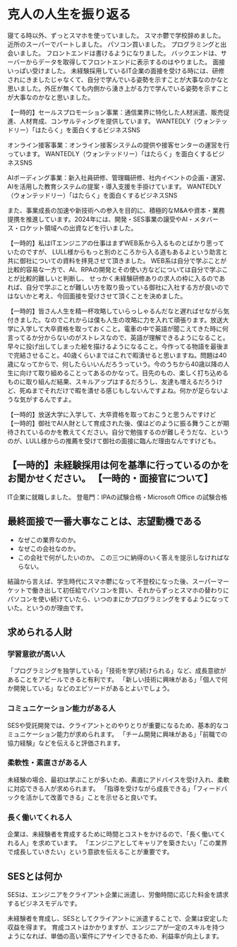 # 克人の人生を振り返る
寝てる時以外、ずっとスマホを使っていました。
スマホ鬱で学校辞めました。
近所のスーパーでパートしました。
パソコン買いました。
プログラミングと出会いました。
フロントエンドは書けるようになりました。
バックエンドは、サーバーからデータを取得してフロントエンドに表示するのはやりました。
面接いっぱい受けました。
未経験採用しているIT企業の面接を受ける時には、研修されにきましたじゃなくて、自分で学んでいる姿勢を示すことが大事なのかなと思いました。外圧が無くても内側から湧き上がる力で学んでいる姿勢を示すことが大事なのかなと思いました。

【一時的】セールスプロモーション事業：通信業界に特化した人材派遣、販売促進、人材育成、コンサルティングを提供しています。 
WANTEDLY（ウォンテッドリー）「はたらく」を面白くするビジネスSNS

オンライン接客事業：オンライン接客システムの提供や接客センターの運営を行っています。 
WANTEDLY（ウォンテッドリー）「はたらく」を面白くするビジネスSNS

AIボーディング事業：新入社員研修、管理職研修、社内イベントの企画・運営、AIを活用した教育システムの提案・導入支援を手掛けています。 
WANTEDLY（ウォンテッドリー）「はたらく」を面白くするビジネスSNS

また、事業成長の加速や新技術への参入を目的に、積極的なM&Aや資本・業務提携を推進しています。2024年には、開発・SES事業の譲受やAI・メタバース・ロケット領域への出資などを行いました。

【一時的】私はITエンジニアの仕事はまずWEB系から入るものとばかり思っていたのですが、
LULL様からもっと別のところから入る道もあるよという助言と共に御社についての資料を拝見させて頂きました。
WEB系は自分で学ぶことが比較的容易な一方で、AI、RPAの開発とその使い方などについては自分で学ぶことが比較的難しいと判断し、
せっかく未経験研修ありの求人の枠に入るのであれば、自分で学ぶことが難しい方を取り扱っている御社に入社する方が良いのではないかと考え、今回面接を受けさせて頂くことを決めました。

【一時的】皆さん人生を精一杯攻略していらっしゃるんだなと遅ればせながら気付きました。なのでこれからは僕も人生の攻略に力を入れて頑張ります。放送大学に入学して大卒資格を取っておくこと。電車の中で英語が聞こえてきた時に何言ってるか分からないのがストレスなので、英語が理解できるようになること。早々に投げ出してしまった絵を描けるようになること。今作ってる物語を最後まで完結させること。40歳くらいまではこれで暇潰せると思いますね。問題は40歳になってからで、何したらいいんだろうっていう。今のうちから40歳以降の人生に向けて取り組めることってあるのかなって。目先のもの、楽しく打ち込めるものに取り組んだ結果、スキルアップはするだろうし、友達も増えるだろうけど、死ぬまでそれだけで暇を潰せる感じもしないんですよね。何かが足らないような気がするんですよ。

【一時的】放送大学に入学して、大卒資格を取っておこうと思うんですけど
【一時的】御社でAI人財として育成された後、僕はどのように振る舞うことが期待されているのかを教えてください。自分で勉強するのが難しそうだな、というのが、LULL様からの推薦を受けて御社の面接に臨んだ理由なんですけども。

【一時的】未経験採用は何を基準に行っているのかをお聞かせください。
【一時的・面接官について】
---
IT企業に就職しました。
登竜門：IPAの試験合格・Microsoft Office の試験合格





## 最終面接で一番大事なことは、志望動機である
- なぜこの業界なのか。
- なぜこの会社なのか。
- この会社で何がしたいのか。
この三つに納得のいく答えを提示しなければならない。

結論から言えば、学生時代にスマホ鬱になって不登校になった後、スーパーマーケットで働き出して初任給でパソコンを買い、それからずっとスマホの替わりにパソコンを使い続けていたら、いつのまにかプログラミングをするようになっていた。というのが理由です。  

## 求められる人財
### 学習意欲が高い人
「プログラミングを独学している」「技術を学び続けられる」など、成長意欲があることをアピールできると有利です。
「新しい技術に興味がある」「個人で何か開発している」などのエピソードがあるとよいでしょう。

### コミュニケーション能力がある人
SESや受託開発では、クライアントとのやりとりが重要になるため、基本的なコミュニケーション能力が求められます。
「チーム開発に興味がある」「前職での協力経験」などを伝えると評価されます。

### 柔軟性・素直さがある人
未経験の場合、最初は学ぶことが多いため、素直にアドバイスを受け入れ、柔軟に対応できる人が求められます。
「指導を受けながら成長できる」「フィードバックを活かして改善できる」ことを示せると良いです。

### 長く働いてくれる人
企業は、未経験者を育成するために時間とコストをかけるので、「長く働いてくれる人」を求めています。
「エンジニアとしてキャリアを築きたい」「この業界で成長していきたい」という意欲を伝えることが重要です。


## SESとは何か
SESは、エンジニアをクライアント企業に派遣し、労働時間に応じた料金を請求するビジネスモデルです。

未経験者を育成し、SESとしてクライアントに派遣することで、企業は安定した収益を得ます。
育成コストはかかりますが、エンジニアが一定のスキルを持つようになれば、単価の高い案件にアサインできるため、利益率が向上します。

